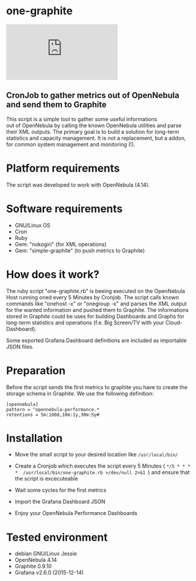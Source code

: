 one-graphite
============


![OpenNebula-Grafana-Dashboard](https://github.com/TeleData/one-graphite/blob/master/grafana-dashboard-json/grafana-dashboard-opennebula-overview.json)

## CronJob to gather metrics out of OpenNebula and send them to Graphite

This script is a simple tool to gather some useful informations  
out of OpenNebula by calling the known OpenNebula utilities 
and parse their XML outputs. The primary goal is to build
a solution for long-term statistics and capacity management.
It is not a replacement, but a addon, for common system management and monitoring (!).


# Platform requirements
The script was developed to work with OpenNebula (4.14).

# Software requirements
- GNU/Linux OS
- Cron
- Ruby
- Gem: "nokogiri" (for XML operations)
- Gem: "simple-graphite" (to push metrics to Graphite)

# How does it work?
The ruby script "one-graphite.rb" is beeing executed on the OpenNebula Host running oned
every 5 Minutes by Cronjob. The script calls known commands like "onehost -x" or "onegroup -x"
and parses the XML output for the wanted information and pushed them to Graphite.
The informations stored in Graphite could be uses for building Dashboards and Graphs for
long-term statistics and operations (f.e. Big Screen/TV with your Cloud-Dashboard).

Some exported Grafana Dashboard definitions are included as importable JSON files.

# Preparation 
Before the script sends the first metrics to graphite you have to create the storage schema in Graphite. We use the following definition:

```
[opennebula]
pattern = ^opennebula-performance.*
retentions = 5m:100d,10m:1y,30m:5y#
```


# Installation

* Move the small script to your desired location like ``/usr/local/bin/``

* Create a Cronjob which executes the script every 5 Minutes ( ``*/5 * * * *  /usr/local/bin/one-graphite.rb >/dev/null 2>&1 ``) and ensure that the script is excecuteable
* Wait some cycles for the first metrics

* Import the Grafana Dashboard JSON

* Enjoy your OpenNebula Performance Dashboards

# Tested environment
- debian GNU/Linux Jessie
- OpenNebula 4.14
- Graphite 0.9.10
- Grafana v2.6.0 (2015-12-14)


